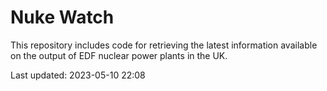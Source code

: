 # Nuke Watch

This repository includes code for retrieving the latest information available on the output of EDF nuclear power plants in the UK.

Last updated: 2023-05-10 22:08